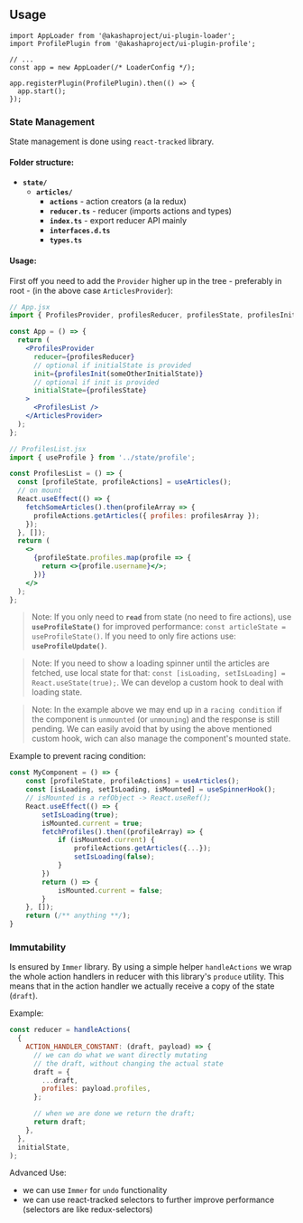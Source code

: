 ## Usage

```tsx
import AppLoader from '@akashaproject/ui-plugin-loader';
import ProfilePlugin from '@akashaproject/ui-plugin-profile';

// ...
const app = new AppLoader(/* LoaderConfig */);

app.registerPlugin(ProfilePlugin).then(() => {
  app.start();
});
```

### State Management

State management is done using `react-tracked` library.

#### Folder structure:

- **`state/`**
  - **`articles/`**
    - **`actions`** - action creators (a la redux)
    - **`reducer.ts`** - reducer (imports actions and types)
    - **`index.ts`** - export reducer API mainly
    - **`interfaces.d.ts`**
    - **`types.ts`**

#### Usage:

First off you need to add the `Provider` higher up in the tree - preferably in root - (in the above case `ArticlesProvider`):

```jsx
// App.jsx
import { ProfilesProvider, profilesReducer, profilesState, profilesInit } from '../state/profiles';

const App = () => {
  return (
    <ProfilesProvider
      reducer={profilesReducer}
      // optional if initialState is provided
      init={profilesInit(someOtherInitialState)}
      // optional if init is provided
      initialState={profilesState}
    >
      <ProfilesList />
    </ArticlesProvider>
  );
};

// ProfilesList.jsx
import { useProfile } from '../state/profile';

const ProfilesList = () => {
  const [profileState, profileActions] = useArticles();
  // on mount
  React.useEffect(() => {
    fetchSomeArticles().then(profileArray => {
      profileActions.getArticles({ profiles: profilesArray });
    });
  }, []);
  return (
    <>
      {profileState.profiles.map(profile => {
        return <>{profile.username}</>;
      })}
    </>
  );
};
```

> Note: If you only need to **`read`** from state (no need to fire actions), use **`useProfileState()`** for improved performance:
> `const articleState = useProfileState()`. If you need to only fire actions use: **`useProfileUpdate()`**.

> Note: If you need to show a loading spinner until the articles are fetched, use local state for that: `const [isLoading, setIsLoading] = React.useState(true);`. We can develop a custom hook to deal with loading state.

> Note: In the example above we may end up in a `racing condition` if the component is `unmounted` (or `unmouning`) and the response is still pending. We can easily avoid that by using the above mentioned custom hook, wich can also manage the component's mounted state.

Example to prevent racing condition:

```js
const MyComponent = () => {
    const [profileState, profileActions] = useArticles();
    const [isLoading, setIsLoading, isMounted] = useSpinnerHook();
    // isMounted is a refObject -> React.useRef();
    React.useEffect(() => {
        setIsLoading(true);
        isMounted.current = true;
        fetchProfiles().then((profileArray) => {
            if (isMounted.current) {
                profileActions.getArticles({...});
                setIsLoading(false);
            }
        })
        return () => {
            isMounted.current = false;
        }
    }, []);
    return (/** anything **/);
}
```

### Immutability

Is ensured by `Immer` library. By using a simple helper `handleActions` we wrap the whole action handlers in reducer with this library's `produce` utility. This means that in the action handler we actually receive a copy of the state (`draft`).

Example:

```js
const reducer = handleActions(
  {
    ACTION_HANDLER_CONSTANT: (draft, payload) => {
      // we can do what we want directly mutating
      // the draft, without changing the actual state
      draft = {
        ...draft,
        profiles: payload.profiles,
      };

      // when we are done we return the draft;
      return draft;
    },
  },
  initialState,
);
```

Advanced Use:

- we can use `Immer` for `undo` functionality
- we can use react-tracked selectors to further improve performance (selectors are like redux-selectors)
